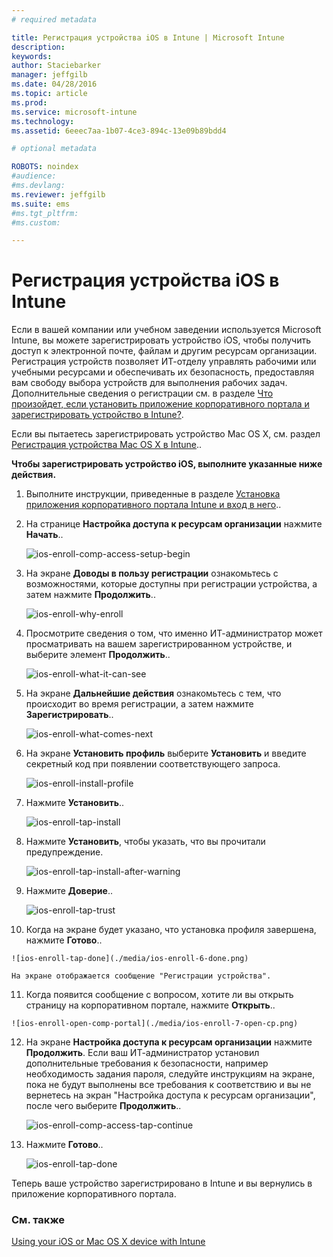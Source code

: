 ```yaml
---
# required metadata

title: Регистрация устройства iOS в Intune | Microsoft Intune
description:
keywords:
author: Staciebarker
manager: jeffgilb
ms.date: 04/28/2016
ms.topic: article
ms.prod:
ms.service: microsoft-intune
ms.technology:
ms.assetid: 6eeec7aa-1b07-4ce3-894c-13e09b89bdd4

# optional metadata

ROBOTS: noindex
#audience:
#ms.devlang:
ms.reviewer: jeffgilb
ms.suite: ems
#ms.tgt_pltfrm:
#ms.custom:

---
```



# Регистрация устройства iOS в Intune

Если в вашей компании или учебном заведении используется Microsoft Intune, вы можете зарегистрировать устройство iOS, чтобы получить доступ к электронной почте, файлам и другим ресурсам организации. Регистрация устройств позволяет ИТ-отделу управлять рабочими или учебными ресурсами и обеспечивать их безопасность, предоставляя вам свободу выбора устройств для выполнения рабочих задач. Дополнительные сведения о регистрации см. в разделе [Что произойдет, если установить приложение корпоративного портала и зарегистрировать устройство в Intune?](what-happens-if-you-install-the-company-portal-app-and-enroll-your-device-in-intune-ios.md).

Если вы пытаетесь зарегистрировать устройство Mac OS X, см. раздел [Регистрация устройства Mac OS X в Intune](enroll-your-device-in-intune-mac-os-x.md)..


**Чтобы зарегистрировать устройство iOS, выполните указанные ниже действия.**

1.  Выполните инструкции, приведенные в разделе [Установка приложения корпоративного портала Intune и вход в него](install-and-sign-in-to-the-intune-company-portal-app-ios.md)..

2. На странице **Настройка доступа к ресурсам организации** нажмите **Начать**..

    ![ios-enroll-comp-access-setup-begin](./media/ios-enroll-1a-comp-access-setup.png) 

3. На экране **Доводы в пользу регистрации** ознакомьтесь с возможностями, которые доступны при регистрации устройства, а затем нажмите **Продолжить**..

    ![ios-enroll-why-enroll](./media/ios-enroll-1b-why-enroll.png) 

4. Просмотрите сведения о том, что именно ИТ-администратор может просматривать на вашем зарегистрированном устройстве, и выберите элемент **Продолжить**..

    ![ios-enroll-what-it-can-see](./media/ios-enroll-1c-we-care-privacy.png) 

5.  На экране **Дальнейшие действия** ознакомьтесь с тем, что происходит во время регистрации, а затем нажмите **Зарегистрировать**..

    ![ios-enroll-what-comes-next](./media/ios-enroll-1d-what-comes-next.png) 

6.  На экране **Установить профиль** выберите **Установить** и введите секретный код при появлении соответствующего запроса.

    ![ios-enroll-install-profile](./media/ios-enroll-2-mgt-profile-install.png) 
  
7.  Нажмите **Установить**..

    ![ios-enroll-tap-install](./media/ios-enroll-3-mgt-profile-install-2.png)    

8.  Нажмите **Установить**, чтобы указать, что вы прочитали предупреждение.

    ![ios-enroll-tap-install-after-warning](./media/ios-enroll-4-warning.png) 

9.  Нажмите **Доверие**..

    ![ios-enroll-tap-trust](./media/ios-enroll-5-trust.png) 

10.  Когда на экране будет указано, что установка профиля завершена, нажмите **Готово**..

    ![ios-enroll-tap-done](./media/ios-enroll-6-done.png) 

    На экране отображается сообщение "Регистрации устройства".

11.  Когда появится сообщение с вопросом, хотите ли вы открыть страницу на корпоративном портале, нажмите **Открыть**..

    ![ios-enroll-open-comp-portal](./media/ios-enroll-7-open-cp.png) 

12. На экране **Настройка доступа к ресурсам организации** нажмите **Продолжить**. Если ваш ИТ-администратор установил дополнительные требования к безопасности, например необходимость задания пароля, следуйте инструкциям на экране, пока не будут выполнены все требования к соответствию и вы не вернетесь на экран "Настройка доступа к ресурсам организации", после чего выберите **Продолжить**..

    ![ios-enroll-comp-access-tap-continue](./media/ios-enroll-8-comp-access-setup-compliance.png) 

13. Нажмите **Готово**.. 

    ![ios-enroll-tap-done](./media/ios-enroll-9-comp-access-setup-complete.png) 

Теперь ваше устройство зарегистрировано в Intune и вы вернулись в приложение корпоративного портала.

    

  

### См. также
[Using your iOS or Mac OS X device with Intune](using-your-ios-or-mac-os-x-device-with-intune.md)

<!--HONumber=May16_HO1-->


